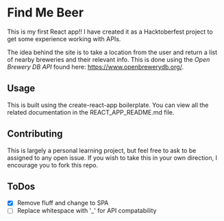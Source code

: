# Find Me Beer
This is my  first React app!! I have created it as a Hacktoberfest project to get some experience working with APIs.

The idea behind the site is to take a location from the user and return a list of nearby breweries and their relevant info. This is done using the *Open Brewery DB API* found here: https://www.openbrewerydb.org/.

## Usage
This is built using the create-react-app boilerplate. You can view all the related documentation in the REACT_APP_README.md file.

## Contributing
This is largely a personal learning project, but feel free to ask to be assigned to any open issue. If you wish to take this in your own direction, I encourage you to fork this repo.

## ToDos
- [X] Remove fluff and change to SPA
- [ ] Replace whitespace with '_' for API compatability
